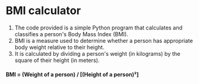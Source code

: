 # BMI calculator

1. The code provided is a simple Python program that calculates and classifies a person's Body Mass Index (BMI). 
2. BMI is a measure used to determine whether a person has appropriate body weight relative to their height.
3. It is calculated by dividing a person's weight (in kilograms) by the square of their height (in meters).

#### BMI = (Weight of a person) / [(Height of a person)²]

